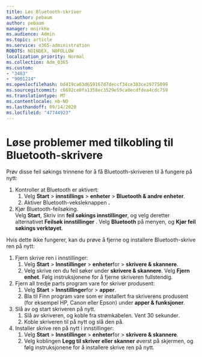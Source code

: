 ```yaml
---
title: Løs Bluetooth-skriver
ms.author: pebaum
author: pebaum
manager: mnirkhe
ms.audience: Admin
ms.topic: article
ms.service: o365-administration
ROBOTS: NOINDEX, NOFOLLOW
localization_priority: Normal
ms.collection: Adm_O365
ms.custom:
- "3483"
- "9001214"
ms.openlocfilehash: bd419ca63d659167d7deccf34ce303ce29775099
ms.sourcegitcommit: c6692ce0fa1358ec3529e59ca0ecdfdea4cdc759
ms.translationtype: MT
ms.contentlocale: nb-NO
ms.lasthandoff: 09/14/2020
ms.locfileid: "47744923"
---
```

# <a name="fix-bluetooth-printer-connection-issues"></a>Løse problemer med tilkobling til Bluetooth-skrivere

Prøv disse feil søkings trinnene for å få Bluetooth-skriveren til å fungere på nytt:


1. Kontroller at Bluetooth er aktivert:
    1. Velg **Start**  >  **innstillings**  >  **enheter**  >  **Bluetooth & andre enheter**.
    2. Aktiver Bluetooth-veksleknappen **.**
2. Kjør Bluetooth-feilsøking. <br>
    Velg **Start**, Skriv inn **feil søkings innstillinger**, og velg deretter alternativet **Feilsøk innstillinger** . Velg **Bluetooth** på menyen, og **Kjør feil søkings verktøyet**.

Hvis dette ikke fungerer, kan du prøve å fjerne og installere Bluetooth-skrive ren på nytt:

1. Fjern skrive ren i innstillinger:
    1. Velg **Start**  >  **Innstillinger**  >  **enheter**for  >  **skrivere & skannere**.
    2. Velg skrive ren du feil søker under **skrivere & skannere**. Velg **Fjern enhet**. Følg instruksjonene for å fjerne skriveren fullstendig.
2. Fjern all tredje parts program vare for skriver produsent:
    1. Velg **Start**  >  **Innstillinger**for  >  **apper**.
    2. Bla til Finn program vare som er installert fra skriverens produsent (for eksempel HP, Canon eller Epson) under **apper & funksjoner**.
3. Slå av og start skriveren på nytt.
   1. Slå av skriveren, og koble fra strømkabelen. Vent 30 sekunder. 
   2. Koble skriveren til på nytt og slå den på.
4. Installer skrive ren på nytt i innstillinger:
    1. Velg **Start**  >  **Innstillinger**  >  **enheter**for  >  **skrivere & skannere**.
    2. Velg koblingen **Legg til skriver eller skanner** øverst på skjermen, og følg instruksjonene for å installere skrive ren på nytt.
